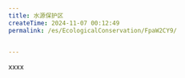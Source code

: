 ```yaml
---
title: 水源保护区
createTime: 2024-11-07 00:12:49
permalink: /es/EcologicalConservation/FpaW2CY9/


---
```


xxxx